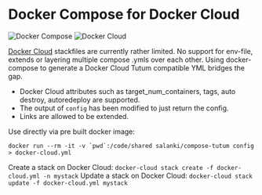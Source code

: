 Docker Compose for Docker Cloud
==============
![Docker Compose](https://raw.githubusercontent.com/salanki/compose/master/logo.png "Docker Compose Logo")
![Docker Cloud](https://tutumcloud.files.wordpress.com/2014/04/cropped-logo-200x49.png "Tutm Logo")

[Docker Cloud](https://cloud.docker.com/) stackfiles are currently rather limited. No support
for env-file, extends or layering multiple compose .ymls over each
other. Using docker-compose to generate a Docker Cloud Tutum compatible YML bridges
the gap.

- Docker Cloud attributes such as target_num_containers, tags, auto destroy,
autoredeploy are supported.
- The output of `config` has been modified to just return the config.
- Links are allowed to be extended.

Use directly via pre built docker image:
```
docker run --rm -it -v `pwd`:/code/shared salanki/compose-tutum config > docker-cloud.yml
```
Create a stack on Docker Cloud: `docker-cloud stack create -f docker-cloud.yml -n mystack`
Update a stack on Docker Cloud: `docker-cloud stack update -f docker-cloud.yml mystack`
